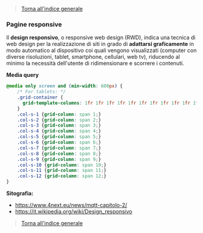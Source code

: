 >[Torna all'indice generale](README.md)


### **Pagine responsive**

Il **design responsivo**, o responsive web design (RWD), indica una tecnica di web design per la realizzazione di siti in grado di **adattarsi graficamente** in modo automatico al dispositivo coi quali vengono visualizzati (computer con diverse risoluzioni, tablet, smartphone, cellulari, web tv), riducendo al minimo la necessità dell'utente di ridimensionare e scorrere i contenuti.

**Media query**

```CSS
@media only screen and (min-width: 600px) {
	/* For tablets: */
	.grid-container {
	  grid-template-columns: 1fr 1fr 1fr 1fr 1fr 1fr 1fr 1fr 1fr 1fr 1fr 1fr;
	}
	.col-s-1 {grid-column: span 1;}
	.col-s-2 {grid-column: span 2;}
	.col-s-3 {grid-column: span 3;}
	.col-s-4 {grid-column: span 4;}
	.col-s-5 {grid-column: span 5;}
	.col-s-6 {grid-column: span 6;}
	.col-s-7 {grid-column: span 7;}
	.col-s-8 {grid-column: span 8;}
	.col-s-9 {grid-column: span 9;}
	.col-s-10 {grid-column: span 10;}
	.col-s-11 {grid-column: span 11;}
	.col-s-12 {grid-column: span 12;}
}
  ```

**Sitografia:**
- https://www.4next.eu/news/mqtt-capitolo-2/
- https://it.wikipedia.org/wiki/Design_responsivo

>[Torna all'indice generale](README.md)
